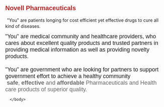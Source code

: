 <html>
<body>

<!--  div class="title1"><h1>Welcome to Vodachem Pharmaceutical</h1></div -->

<div class="text_left_1">
       
<p><span style="font-size:18px"><span style="font-family:tahoma,geneva,sans-serif"><span style="color:#B22222"><strong><span style="font-family:arial,helvetica,sans-serif"><span style="font-size:20px">Novell Pharmaceuticals</span></span></strong>
        
</span><span style="font-size:20px"><span style="font-family:arial,helvetica,sans-serif">&nbsp;</span></span>"You" are patients longing for cost efficient yet effective drugs to cure all kind of diseases. </span></span></p>

<p><span style="font-size:18px"><span style="font-family:tahoma,geneva,sans-serif">"You" are medical community and healthcare providers, who cares about excellent quality products and trusted partners in providing medical information as well as providing novelty products.<br><br>"You" are government who are looking for partners to support government effort to achieve a healthy community  <span style="color:#696969">&nbsp;<strong>safe</strong>,&nbsp;<strong>effective&nbsp;</strong>and&nbsp;<strong>affordable</strong>&nbsp;Pharmaceuticals and Health care products of superior quality.</span></span></span></p>


        



         
 
      
      
      </body>
</html>

